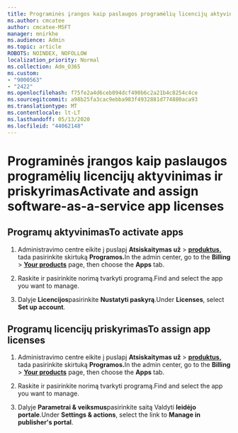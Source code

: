 ```yaml
---
title: Programinės įrangos kaip paslaugos programėlių licencijų aktyvinimas ir priskyrimas
ms.author: cmcatee
author: cmcatee-MSFT
manager: mnirkhe
ms.audience: Admin
ms.topic: article
ROBOTS: NOINDEX, NOFOLLOW
localization_priority: Normal
ms.collection: Adm_O365
ms.custom:
- "9000563"
- "2422"
ms.openlocfilehash: f75fe2a4d6ceb094dcf490b6c2a21b4c8254c4ce
ms.sourcegitcommit: a98b25fa3cac9ebba983f4932881d774880aca93
ms.translationtype: MT
ms.contentlocale: lt-LT
ms.lasthandoff: 05/13/2020
ms.locfileid: "44062148"
---
```

# <a name="activate-and-assign-software-as-a-service-app-licenses"></a><span data-ttu-id="a5940-102">Programinės įrangos kaip paslaugos programėlių licencijų aktyvinimas ir priskyrimas</span><span class="sxs-lookup"><span data-stu-id="a5940-102">Activate and assign software-as-a-service app licenses</span></span> 

## <a name="to-activate-apps"></a><span data-ttu-id="a5940-103">Programų aktyvinimas</span><span class="sxs-lookup"><span data-stu-id="a5940-103">To activate apps</span></span>

1. <span data-ttu-id="a5940-104">Administravimo centre eikite į puslapį **Atsiskaitymas už**  >  **[produktus,](https://go.microsoft.com/fwlink/p/?linkid=842054)** tada pasirinkite skirtuką **Programos.**</span><span class="sxs-lookup"><span data-stu-id="a5940-104">In the admin center, go to the **Billing** > **[Your products](https://go.microsoft.com/fwlink/p/?linkid=842054)** page, then choose the **Apps** tab.</span></span>

2. <span data-ttu-id="a5940-105">Raskite ir pasirinkite norimą tvarkyti programą.</span><span class="sxs-lookup"><span data-stu-id="a5940-105">Find and select the app you want to manage.</span></span>

3. <span data-ttu-id="a5940-106">Dalyje **Licencijos**pasirinkite **Nustatyti paskyrą**.</span><span class="sxs-lookup"><span data-stu-id="a5940-106">Under **Licenses**, select **Set up account**.</span></span>  

## <a name="to-assign-app-licenses"></a><span data-ttu-id="a5940-107">Programų licencijų priskyrimas</span><span class="sxs-lookup"><span data-stu-id="a5940-107">To assign app licenses</span></span>

1. <span data-ttu-id="a5940-108">Administravimo centre eikite į puslapį **Atsiskaitymas už**  >  **[produktus,](https://go.microsoft.com/fwlink/p/?linkid=842054)** tada pasirinkite skirtuką **Programos.**</span><span class="sxs-lookup"><span data-stu-id="a5940-108">In the admin center, go to the **Billing** > **[Your products](https://go.microsoft.com/fwlink/p/?linkid=842054)** page, then choose the **Apps** tab.</span></span>

2. <span data-ttu-id="a5940-109">Raskite ir pasirinkite norimą tvarkyti programą.</span><span class="sxs-lookup"><span data-stu-id="a5940-109">Find and select the app you want to manage.</span></span>  

3. <span data-ttu-id="a5940-110">Dalyje **Parametrai & veiksmus**pasirinkite saitą Valdyti **leidėjo portale**.</span><span class="sxs-lookup"><span data-stu-id="a5940-110">Under **Settings & actions**, select the link to **Manage in publisher's portal**.</span></span>